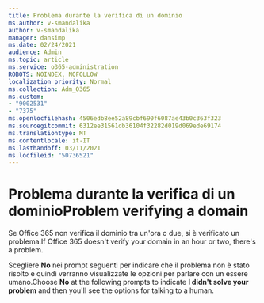```yaml
---
title: Problema durante la verifica di un dominio
ms.author: v-smandalika
author: v-smandalika
manager: dansimp
ms.date: 02/24/2021
audience: Admin
ms.topic: article
ms.service: o365-administration
ROBOTS: NOINDEX, NOFOLLOW
localization_priority: Normal
ms.collection: Adm_O365
ms.custom:
- "9002531"
- "7375"
ms.openlocfilehash: 4506edb8ee52a89cbf690f6087ae43b0c363f323
ms.sourcegitcommit: 6312ee31561db36104f32282d019d069ede69174
ms.translationtype: MT
ms.contentlocale: it-IT
ms.lasthandoff: 03/11/2021
ms.locfileid: "50736521"
---
```

# <a name="problem-verifying-a-domain"></a><span data-ttu-id="04b05-102">Problema durante la verifica di un dominio</span><span class="sxs-lookup"><span data-stu-id="04b05-102">Problem verifying a domain</span></span>

<span data-ttu-id="04b05-103">Se Office 365 non verifica il dominio tra un'ora o due, si è verificato un problema.</span><span class="sxs-lookup"><span data-stu-id="04b05-103">If Office 365 doesn't verify your domain in an hour or two, there's a problem.</span></span>

<span data-ttu-id="04b05-104">Scegliere **No** nei prompt seguenti  per indicare che il problema non è stato risolto e quindi verranno visualizzate le opzioni per parlare con un essere umano.</span><span class="sxs-lookup"><span data-stu-id="04b05-104">Choose **No** at the following prompts to indicate **I didn't solve your problem** and then you'll see the options for talking to a human.</span></span>
